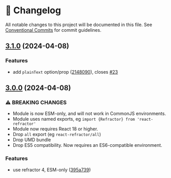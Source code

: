 <!-- markdownlint-disable --><!-- textlint-disable -->

# 📓 Changelog

All notable changes to this project will be documented in this file. See
[Conventional Commits](https://conventionalcommits.org) for commit guidelines.

## [3.1.0](https://github.com/rexxars/react-refractor/compare/v3.0.0...v3.1.0) (2024-04-08)

### Features

- add `plainText` option/prop ([2148090](https://github.com/rexxars/react-refractor/commit/2148090e3c8ee8edf92f4bda9556224f99c2406d)), closes [#23](https://github.com/rexxars/react-refractor/issues/23)

## [3.0.0](https://github.com/rexxars/react-refractor/compare/v2.1.7...v3.0.0) (2024-04-08)

### ⚠ BREAKING CHANGES

- Module is now ESM-only, and will not work in CommonJS environments.
- Module uses named exports, eg `import {Refractor} from 'react-refractor'`
- Module now requires React 18 or higher.
- Drop `all` export (eg `react-refractor/all`)
- Drop UMD bundle
- Drop ES5 compatibility. Now requires an ES6-compatible environment.

### Features

- use refractor 4, ESM-only ([395a739](https://github.com/rexxars/react-refractor/commit/395a7394c7be26e423d0ccbcfefac4955864650b))
